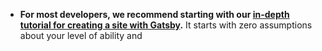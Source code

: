 - **For most developers, we recommend starting with our [in-depth tutorial for creating a site with Gatsby](https://www.gatsbyjs.com/tutorial/).** It starts with zero assumptions about your level of ability and 
